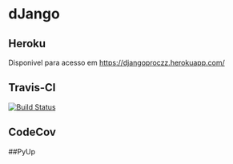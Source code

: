 # dJango

## Heroku
Disponivel para acesso em https://djangoproczz.herokuapp.com/

## Travis-CI
[![Build Status](https://app.travis-ci.com/cassianoczz/dJango.svg?branch=main)](https://app.travis-ci.com/cassianoczz/dJango)

## CodeCov

##PyUp
